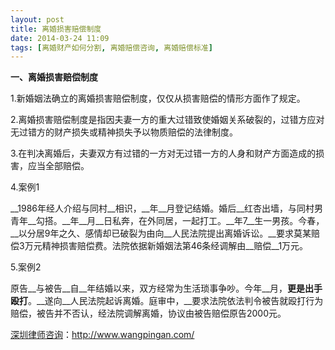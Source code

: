 ```yaml
---
layout: post
title: 离婚损害赔偿制度
date: 2014-03-24 11:09
tags: [离婚财产如何分割, 离婚赔偿咨询, 离婚赔偿标准]
---
```

<strong>一、离婚损害赔偿制度</strong>

1.新婚姻法确立的离婚损害赔偿制度，仅仅从损害赔偿的情形方面作了规定。

2.离婚损害赔偿制度是指因夫妻一方的重大过错致使婚姻关系破裂的，过错方应对无过错方的财产损失或精神损失予以物质赔偿的法律制度。

3.在判决离婚后，夫妻双方有过错的一方对无过错一方的人身和财产方面造成的损害，应当全部赔偿。

4.案例1

__1986年经人介绍与同村__相识，__年__月登记结婚。婚后__红杏出墙，与同村男青年__勾搭。__年__月__日私奔，在外同居，一起打工。__年7__生一男孩。今春，__以分居9年之久、感情却已破裂为由向__人民法院提出离婚诉讼。__要求莫某赔偿3万元精神损害赔偿费。法院依据新婚姻法第46条经调解由__赔偿__1万元。

5.案例2

原告__与被告__自__年结婚以来，双方经常为生活琐事争吵。今年__月，__更是出手殴打__。__遂向__人民法院起诉离婚。庭审中，__要求法院依法判令被告就殴打行为赔偿，被告并不否认，经法院调解离婚，协议由被告赔偿原告2000元。



<a href="http://www.wangpingan.com/">深圳律师咨询</a>：<a href="http://www.wangpingan.com/">http://www.wangpingan.com/</a>

